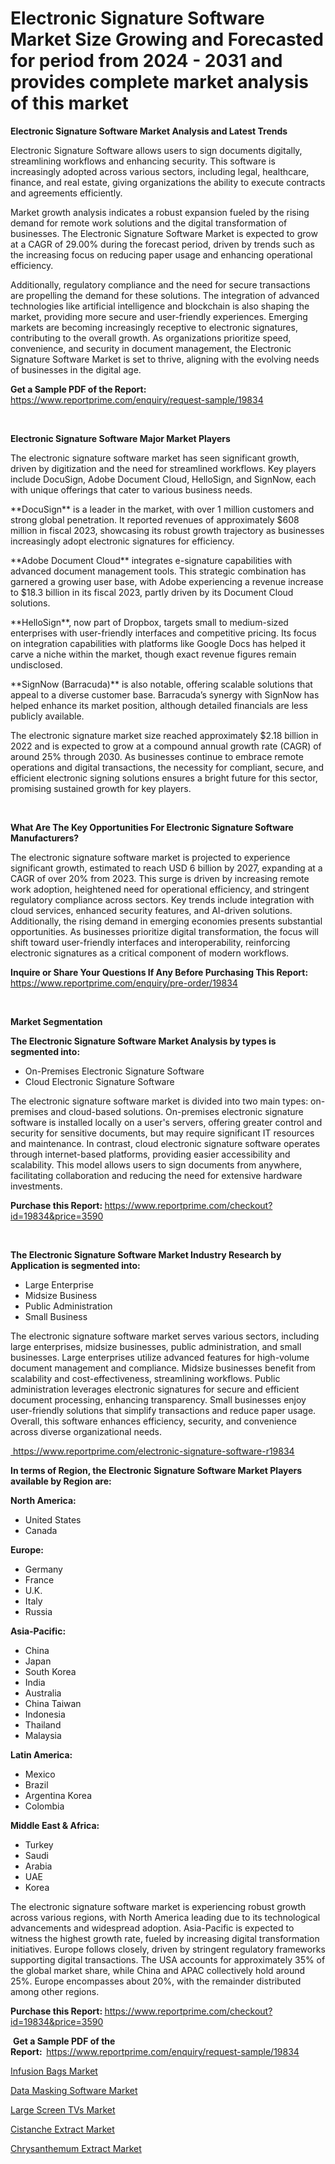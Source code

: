 <p><h1>Electronic Signature Software Market Size Growing and Forecasted for period from 2024 - 2031 and provides complete market analysis of this market</h1></p><p><strong>Electronic Signature Software Market Analysis and Latest Trends</strong></p>
<p><p>Electronic Signature Software allows users to sign documents digitally, streamlining workflows and enhancing security. This software is increasingly adopted across various sectors, including legal, healthcare, finance, and real estate, giving organizations the ability to execute contracts and agreements efficiently. </p><p>Market growth analysis indicates a robust expansion fueled by the rising demand for remote work solutions and the digital transformation of businesses. The Electronic Signature Software Market is expected to grow at a CAGR of 29.00% during the forecast period, driven by trends such as the increasing focus on reducing paper usage and enhancing operational efficiency. </p><p>Additionally, regulatory compliance and the need for secure transactions are propelling the demand for these solutions. The integration of advanced technologies like artificial intelligence and blockchain is also shaping the market, providing more secure and user-friendly experiences. Emerging markets are becoming increasingly receptive to electronic signatures, contributing to the overall growth. As organizations prioritize speed, convenience, and security in document management, the Electronic Signature Software Market is set to thrive, aligning with the evolving needs of businesses in the digital age.</p></p>
<p><strong>Get a Sample PDF of the Report:&nbsp;</strong> <a href="https://www.reportprime.com/enquiry/request-sample/19834?utm_campaign=1581&utm_medium=2&utm_source=Github&utm_content=ia&utm_term=02122024&utm_id=electronic-signature-software">https://www.reportprime.com/enquiry/request-sample/19834</a></p>
<p>&nbsp;</p>
<p><strong>Electronic Signature Software Major Market Players</strong></p>
<p><p>The electronic signature software market has seen significant growth, driven by digitization and the need for streamlined workflows. Key players include DocuSign, Adobe Document Cloud, HelloSign, and SignNow, each with unique offerings that cater to various business needs.</p><p>**DocuSign** is a leader in the market, with over 1 million customers and strong global penetration. It reported revenues of approximately $608 million in fiscal 2023, showcasing its robust growth trajectory as businesses increasingly adopt electronic signatures for efficiency.</p><p>**Adobe Document Cloud** integrates e-signature capabilities with advanced document management tools. This strategic combination has garnered a growing user base, with Adobe experiencing a revenue increase to $18.3 billion in its fiscal 2023, partly driven by its Document Cloud solutions.</p><p>**HelloSign**, now part of Dropbox, targets small to medium-sized enterprises with user-friendly interfaces and competitive pricing. Its focus on integration capabilities with platforms like Google Docs has helped it carve a niche within the market, though exact revenue figures remain undisclosed.</p><p>**SignNow (Barracuda)** is also notable, offering scalable solutions that appeal to a diverse customer base. Barracuda’s synergy with SignNow has helped enhance its market position, although detailed financials are less publicly available.</p><p>The electronic signature market size reached approximately $2.18 billion in 2022 and is expected to grow at a compound annual growth rate (CAGR) of around 25% through 2030. As businesses continue to embrace remote operations and digital transactions, the necessity for compliant, secure, and efficient electronic signing solutions ensures a bright future for this sector, promising sustained growth for key players.</p></p>
<p>&nbsp;</p>
<p><strong>What Are The Key Opportunities For Electronic Signature Software Manufacturers?</strong></p>
<p><p>The electronic signature software market is projected to experience significant growth, estimated to reach USD 6 billion by 2027, expanding at a CAGR of over 20% from 2023. This surge is driven by increasing remote work adoption, heightened need for operational efficiency, and stringent regulatory compliance across sectors. Key trends include integration with cloud services, enhanced security features, and AI-driven solutions. Additionally, the rising demand in emerging economies presents substantial opportunities. As businesses prioritize digital transformation, the focus will shift toward user-friendly interfaces and interoperability, reinforcing electronic signatures as a critical component of modern workflows.</p></p>
<p><strong>Inquire or Share Your Questions If Any Before Purchasing This Report:</strong> <a href="https://www.reportprime.com/enquiry/pre-order/19834?utm_campaign=1581&utm_medium=2&utm_source=Github&utm_content=ia&utm_term=02122024&utm_id=electronic-signature-software">https://www.reportprime.com/enquiry/pre-order/19834</a></p>
<p>&nbsp;</p>
<p><strong>Market Segmentation</strong></p>
<p><strong>The Electronic Signature Software Market Analysis by types is segmented into:</strong></p>
<p><ul><li>On-Premises Electronic Signature Software</li><li>Cloud Electronic Signature Software</li></ul></p>
<p><p>The electronic signature software market is divided into two main types: on-premises and cloud-based solutions. On-premises electronic signature software is installed locally on a user's servers, offering greater control and security for sensitive documents, but may require significant IT resources and maintenance. In contrast, cloud electronic signature software operates through internet-based platforms, providing easier accessibility and scalability. This model allows users to sign documents from anywhere, facilitating collaboration and reducing the need for extensive hardware investments.</p></p>
<p><strong>Purchase this Report:&nbsp;</strong><a href="https://www.reportprime.com/checkout?id=19834&price=3590&utm_campaign=1581&utm_medium=2&utm_source=Github&utm_content=ia&utm_term=02122024&utm_id=electronic-signature-software">https://www.reportprime.com/checkout?id=19834&price=3590</a></p>
<p>&nbsp;</p>
<p><strong>The Electronic Signature Software Market Industry Research by Application is segmented into:</strong></p>
<p><ul><li>Large Enterprise</li><li>Midsize Business</li><li>Public Administration</li><li>Small Business</li></ul></p>
<p><p>The electronic signature software market serves various sectors, including large enterprises, midsize businesses, public administration, and small businesses. Large enterprises utilize advanced features for high-volume document management and compliance. Midsize businesses benefit from scalability and cost-effectiveness, streamlining workflows. Public administration leverages electronic signatures for secure and efficient document processing, enhancing transparency. Small businesses enjoy user-friendly solutions that simplify transactions and reduce paper usage. Overall, this software enhances efficiency, security, and convenience across diverse organizational needs.</p></p>
<p><a href="https://www.reportprime.com/electronic-signature-software-r19834?utm_campaign=1581&utm_medium=2&utm_source=Github&utm_content=ia&utm_term=02122024&utm_id=electronic-signature-software">&nbsp;https://www.reportprime.com/electronic-signature-software-r19834</a></p>
<p><strong>In terms of Region, the Electronic Signature Software Market Players available by Region are:</strong></p>
<p>
    <p> <strong> North America: </strong>
        <ul>
            <li>United States</li>
            <li>Canada</li>
        </ul>
        </p> 
    <p> <strong> Europe: </strong>
        <ul>
            <li>Germany</li>
            <li>France</li>
            <li>U.K.</li>
            <li>Italy</li>
            <li>Russia</li>
        </ul>
        </p> 
    <p> <strong> Asia-Pacific: </strong>
        <ul>
            <li>China</li>
            <li>Japan</li>
            <li>South Korea</li>
            <li>India</li>
            <li>Australia</li>
            <li>China Taiwan</li>
            <li>Indonesia</li>
            <li>Thailand</li>
            <li>Malaysia</li>
        </ul>
        </p> 
    <p> <strong> Latin America: </strong>
        <ul>
            <li>Mexico</li>
            <li>Brazil</li>
            <li>Argentina Korea</li>
            <li>Colombia</li>
        </ul>
        </p> 
    <p> <strong> Middle East & Africa: </strong>
        <ul>
            <li>Turkey</li>
            <li>Saudi</li>
            <li>Arabia</li>
            <li>UAE</li>
            <li>Korea</li>
        </ul>
    </p>
    </p>
<p><p>The electronic signature software market is experiencing robust growth across various regions, with North America leading due to its technological advancements and widespread adoption. Asia-Pacific is expected to witness the highest growth rate, fueled by increasing digital transformation initiatives. Europe follows closely, driven by stringent regulatory frameworks supporting digital transactions. The USA accounts for approximately 35% of the global market share, while China and APAC collectively hold around 25%. Europe encompasses about 20%, with the remainder distributed among other regions.</p></p>
<p><strong>Purchase this Report: </strong><a href="https://www.reportprime.com/checkout?id=19834&price=3590&utm_campaign=1581&utm_medium=2&utm_source=Github&utm_content=ia&utm_term=02122024&utm_id=electronic-signature-software">https://www.reportprime.com/checkout?id=19834&price=3590</a></p>
<p>&nbsp;<strong>Get a Sample PDF of the Report:&nbsp;&nbsp;</strong><a href="https://www.reportprime.com/enquiry/request-sample/19834?utm_campaign=1581&utm_medium=2&utm_source=Github&utm_content=ia&utm_term=02122024&utm_id=electronic-signature-software">https://www.reportprime.com/enquiry/request-sample/19834</a></p>
<p><strong></strong></p>
<p><p><a href="https://issuu.com/reportprime-2/docs/infusion-bags-market-size-2030.pptx?utm_campaign=1581&utm_medium=2&utm_source=Github&utm_content=ia&utm_term=02122024&utm_id=electronic-signature-software">Infusion Bags Market</a></p><p><a href="https://github.com/mookiesville/Market-Research-Report-List-1/blob/main/data-masking-software-market.md?utm_campaign=1581&utm_medium=2&utm_source=Github&utm_content=ia&utm_term=02122024&utm_id=electronic-signature-software">Data Masking Software Market</a></p><p><a href="https://issuu.com/reportprime-2/docs/large-screen-tvs-market-size-2030.pptx?utm_campaign=1581&utm_medium=2&utm_source=Github&utm_content=ia&utm_term=02122024&utm_id=electronic-signature-software">Large Screen TVs Market</a></p><p><a href="https://www.linkedin.com/pulse/complete-analysis-cistanche-extract-markets-size-share-revenue-uulye?utm_campaign=1581&utm_medium=2&utm_source=Github&utm_content=ia&utm_term=02122024&utm_id=electronic-signature-software">Cistanche Extract Market</a></p><p><a href="https://www.linkedin.com/pulse/chrysanthemum-extract-market-analysis-report-2024-2031-challenges-yzbde?utm_campaign=1581&utm_medium=2&utm_source=Github&utm_content=ia&utm_term=02122024&utm_id=electronic-signature-software">Chrysanthemum Extract Market</a></p></p>